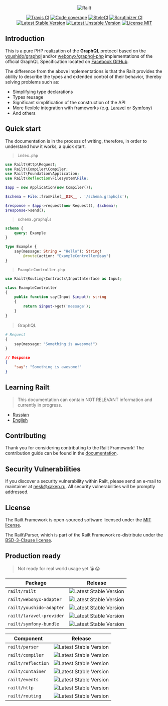 <p align="center">
    <img src="https://railt.org/img/logo-dark.svg" alt="Railt" />
</p>

<p align="center">
    <a href="https://travis-ci.org/railt/railt"><img src="https://travis-ci.org/railt/railt.svg?branch=master" alt="Travis CI" /></a>
    <a href="https://scrutinizer-ci.com/g/railt/railt/?branch=master"><img src="https://scrutinizer-ci.com/g/railt/railt/badges/coverage.png?b=master" alt="Code coverage" /></a>
    <a href="https://styleci.io/repos/91753282?branch=master"><img src="https://styleci.io/repos/91753282/shield?b=master" alt="StyleCI" /></a>
    <a href="https://scrutinizer-ci.com/g/railt/railt/?branch=master"><img src="https://scrutinizer-ci.com/g/railt/railt/badges/quality-score.png?b=master" alt="Scrutinizer CI" /></a>
    <a href="https://packagist.org/packages/railt/railt"><img src="https://poser.pugx.org/railt/railt/version" alt="Latest Stable Version"></a>
    <a href="https://packagist.org/packages/railt/railt"><img src="https://poser.pugx.org/railt/railt/v/unstable" alt="Latest Unstable Version"></a>
    <a href="https://raw.githubusercontent.com/railt/railt/master/LICENSE"><img src="https://poser.pugx.org/railt/railt/license" alt="License MIT"></a>
</p>

## Introduction

This is a pure PHP realization of the **GraphQL** protocol based on the 
[youshido/graphql](https://github.com/Youshido/GraphQL) and/or 
[webonyx/graphql-php](https://github.com/webonyx/graphql-php#fields) 
implementations of the official GraphQL Specification 
located on [Facebook GitHub](http://facebook.github.io/graphql/).

The difference from the above implementations is that the Railt provides the 
ability to describe the types and extended control of their behavior, 
thereby solving problems such as:

- Simplifying type declarations
- Types reusage
- Significant simplification of the construction of the API
- More flexible integration with frameworks (e.g. 
[Laravel](https://github.com/laravel/framework) or [Symfony](https://github.com/symfony/symfony))
- And others

## Quick start

The documentation is in the process of writing, therefore, in order to understand how it works, a quick start.

> `index.php`

```php
use Railt\Http\Request;
use Railt\Compiler\Compiler;
use Railt\Foundation\Application;
use Railt\Reflection\Filesystem\File;

$app = new Application(new Compiler());

$schema = File::fromFile(__DIR__ . '/schema.graphqls');

$response = $app->request(new Request(), $schema);
$response->send();
```

> `schema.graphqls`

```graphql
schema {
    query: Example
}

type Example {
    say(message: String = "Hello"): String! 
        @route(action: "ExampleController@say")
}
```

> `ExampleController.php`

```php
use Railt\Routing\Contracts\InputInterface as Input;

class ExampleController
{
    public function say(Input $input): string
    {
        return $input->get('message');
    }
}
```

> GraphQL

```graphql
# Request
{
    say(message: "Something is awesome!")
}
```

```json
// Response
{
    "say": "Something is awesome!"
}
```


## Learning Railt

> This documentation can contain NOT RELEVANT information and currently in progress.

- [Russian](https://railt.org/ru/)
- [English](https://railt.org/en/)

## Contributing

Thank you for considering contributing to the Railt Framework! 
The contribution guide can be found in the [documentation](https://railt.org/docs/contributions).

## Security Vulnerabilities

If you discover a security vulnerability within Railt, please send an e-mail to maintainer 
at nesk@xakep.ru. All security vulnerabilities will be promptly addressed.

## License

The Railt Framework is open-sourced software licensed under 
the [MIT license](https://opensource.org/licenses/MIT).

The Railt\Parser, which is part of the Railt Framework re-distribute 
under the [BSD-3-Clause license](https://opensource.org/licenses/BSD-3-Clause).

## Production ready

> Not ready for real world usage yet :bomb: :scream:

| Package                   | Release                                                                          |
|---------------------------|----------------------------------------------------------------------------------|
| `railt/railt`             | ![Latest Stable Version](https://poser.pugx.org/railt/railt/version)             |
| `railt/webonyx-adapter`   | ![Latest Stable Version](https://poser.pugx.org/railt/webonyx-adapter/version)   |
| `railt/youshido-adapter`  | ![Latest Stable Version](https://poser.pugx.org/railt/youshido-adapter/version)  |
| `railt/laravel-provider`  | ![Latest Stable Version](https://poser.pugx.org/railt/laravel-provider/version)  |
| `railt/symfony-bundle`    | ![Latest Stable Version](https://poser.pugx.org/railt/symfony-bundle/version)    |

| Component                 | Release                                                                          |
|---------------------------|----------------------------------------------------------------------------------|
| `railt/parser`            | ![Latest Stable Version](https://poser.pugx.org/railt/parser/version)            |
| `railt/compiler`          | ![Latest Stable Version](https://poser.pugx.org/railt/compiler/version)          |
| `railt/reflection`        | ![Latest Stable Version](https://poser.pugx.org/railt/reflection/version)        |
| `railt/container`         | ![Latest Stable Version](https://poser.pugx.org/railt/container/version)         |
| `railt/events`            | ![Latest Stable Version](https://poser.pugx.org/railt/events/version)            |
| `railt/http`              | ![Latest Stable Version](https://poser.pugx.org/railt/http/version)              |
| `railt/routing`           | ![Latest Stable Version](https://poser.pugx.org/railt/routing/version)           |

